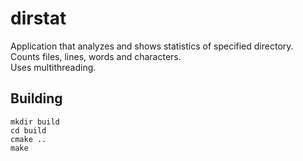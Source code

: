 # dirstat
Application that analyzes and shows statistics of specified directory.  
Counts files, lines, words and characters.  
Uses multithreading.

## Building
```
mkdir build
cd build
cmake ..
make
```
